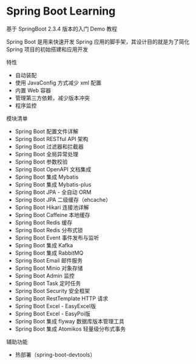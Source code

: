 # Spring Boot Learning

基于 SpringBoot 2.3.4 版本的入门 Demo 教程

Spring Boot 是用来快速开发 Spring 应用的脚手架，其设计目的就是为了简化 Spring 项目的初始搭建和应用开发

特性

- 自动装配
- 使用 JavaConfig 方式减少 xml 配置
- 内置 Web 容器
- 管理第三方依赖，减少版本冲突
- 程序监控

模块清单

- Spring Boot 配置文件详解
- Spring Boot RESTful API 架构
- Spring Boot 过滤器和拦截器
- Spring Boot 全局异常处理
- Spring Boot 参数校验
- Spring Boot OpenAPI 文档集成
- Spring Boot 集成 Mybatis
- Spring Boot 集成 Mybatis-plus
- Spring Boot JPA - 全自动 ORM
- Spring Boot JPA 二级缓存（ehcache）
- Spring Boot Hikari 连接池详解
- Spring Boot Caffeine 本地缓存
- Spring Boot Redis 缓存
- Spring Boot Redis 分布式锁
- Spring Boot Event 事件发布与监听
- Spring Boot 集成 Kafka
- Spring Boot 集成 RabbitMQ
- Spring Boot Email 邮件服务
- Spring Boot Minio 对象存储
- Spring Boot Admin 监控
- Spring Boot Task 定时任务
- Spring Boot Security 安全框架
- Spring Boot RestTemplate HTTP 请求
- Spring Boot Excel - EasyExcel版
- Spring Boot Excel - EasyPoi版
- Spring Boot 集成 flyway 数据库版本管理工具
- Spring Boot 集成 Atomikos 轻量级分布式事务

辅助功能

- 热部署（spring-boot-devtools）